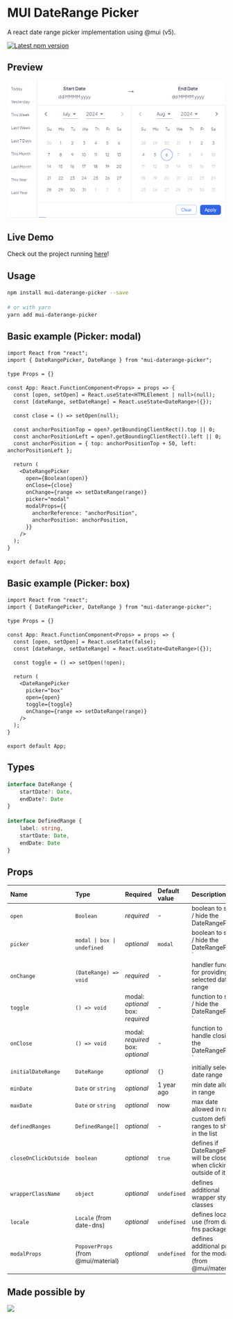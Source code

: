 # MUI DateRange Picker

A react date range picker implementation using @mui (v5).

<a href='https://www.npmjs.com/package/mui-daterange-picker'>
    <img src='https://img.shields.io/npm/v/mui-daterange-picker.svg' alt='Latest npm version'>
</a>

## Preview

![Screenshot](/screenshot.png?raw=true "Screenshot")

## Live Demo

Check out the project running [here](https://codesandbox.io/s/mui-daterange-picker-playground-for-pb-r9rmn?file=/src/App.js)!

## Usage

```bash
npm install mui-daterange-picker --save

# or with yarn
yarn add mui-daterange-picker
```

## Basic example (Picker: modal)
```tsx
import React from "react";
import { DateRangePicker, DateRange } from "mui-daterange-picker";

type Props = {}

const App: React.FunctionComponent<Props> = props => {
  const [open, setOpen] = React.useState<HTMLElement | null>(null);
  const [dateRange, setDateRange] = React.useState<DateRange>({});

  const close = () => setOpen(null);

  const anchorPositionTop = open?.getBoundingClientRect().top || 0;
  const anchorPositionLeft = open?.getBoundingClientRect().left || 0;
  const anchorPosition = { top: anchorPositionTop + 50, left: anchorPositionLeft };

  return (
    <DateRangePicker
      open={Boolean(open)}
      onClose={close}
      onChange={range => setDateRange(range)}
      picker="modal"
      modalProps={{
        anchorReference: "anchorPosition",
        anchorPosition: anchorPosition,
      }}
    />
  );
}

export default App;
```

## Basic example (Picker: box)
```tsx
import React from "react";
import { DateRangePicker, DateRange } from "mui-daterange-picker";

type Props = {}

const App: React.FunctionComponent<Props> = props => {
  const [open, setOpen] = React.useState(false);
  const [dateRange, setDateRange] = React.useState<DateRange>({});

  const toggle = () => setOpen(!open);

  return (
    <DateRangePicker
      picker="box"
      open={open}
      toggle={toggle}
      onChange={range => setDateRange(range)}
    />
  );
}

export default App;
```

## Types
```ts
interface DateRange {
    startDate?: Date,
    endDate?: Date
}

interface DefinedRange {
    label: string,
    startDate: Date,
    endDate: Date
}
```

## Props

Name | Type                      | Required | Default value | Description
:--- |:--------------------------| :--- | :--- | :---
`open` | `Boolean`     | _required_ | - | boolean to show / hide the DateRangePicker
`picker` | `modal \| box \| undefined`     | _optional_ | `modal` | boolean to show / hide the DateRangePicker ` 
`onChange` | `(DateRange) => void`     | _required_ | - | handler function for providing selected date range
`toggle` | `() => void`              | modal: _optional_ <br/> box: _required_ | - | function to show / hide the DateRangePicker ` 
`onClose` | `() => void`              | modal: _required_ <br/> box: _optional_ | - | function to handle closing the DateRangePicker `
`initialDateRange` | `DateRange`               | _optional_ | `{}` | initially selected date range
`minDate` | `Date` or `string`        | _optional_ | 1 year  ago | min date allowed in range
`maxDate` | `Date` or `string`        | _optional_ | now | max date allowed in range
`definedRanges` | `DefinedRange[]`          | _optional_ | - | custom defined ranges to show in the list
`closeOnClickOutside` | `boolean`                 | _optional_ | `true` | defines if DateRangePicker will be closed when clicking outside of it
`wrapperClassName` | `object`                  | _optional_ | `undefined` | defines additional wrapper style classes
`locale` | `Locale`  (from date-dns) | _optional_ | `undefined` | defines locale to use (from date-fns package)
`modalProps` | `PopoverProps`  (from @mui/material) | _optional_ | `undefined` | defines additional props for the modal (from @mui/material)

## Made possible by

<a href="https://github.com/ricard33/mui-daterange-picker/graphs/contributors">
  <img src="https://contributors-img.web.app/image?repo=ricard33/mui-daterange-picker" />
</a>
